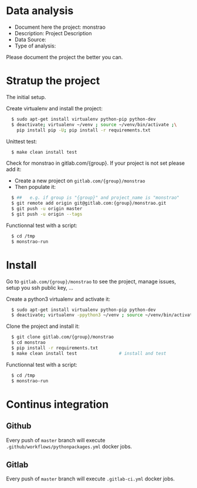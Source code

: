 # Data analysis
- Document here the project: monstrao
- Description: Project Description
- Data Source:
- Type of analysis:

Please document the project the better you can.

# Stratup the project

The initial setup.

Create virtualenv and install the project:
```bash
  $ sudo apt-get install virtualenv python-pip python-dev
  $ deactivate; virtualenv ~/venv ; source ~/venv/bin/activate ;\
    pip install pip -U; pip install -r requirements.txt
```

Unittest test:
```bash
  $ make clean install test
```

Check for monstrao in gitlab.com/{group}.
If your project is not set please add it:

- Create a new project on `gitlab.com/{group}/monstrao`
- Then populate it:

```bash
  $ ##   e.g. if group is "{group}" and project_name is "monstrao"
  $ git remote add origin git@gitlab.com:{group}/monstrao.git
  $ git push -u origin master
  $ git push -u origin --tags
```

Functionnal test with a script:
```bash
  $ cd /tmp
  $ monstrao-run
```
# Install
Go to `gitlab.com/{group}/monstrao` to see the project, manage issues,
setup you ssh public key, ...

Create a python3 virtualenv and activate it:
```bash
  $ sudo apt-get install virtualenv python-pip python-dev
  $ deactivate; virtualenv -ppython3 ~/venv ; source ~/venv/bin/activate
```

Clone the project and install it:
```bash
  $ git clone gitlab.com/{group}/monstrao
  $ cd monstrao
  $ pip install -r requirements.txt
  $ make clean install test                # install and test
```
Functionnal test with a script:
```bash
  $ cd /tmp
  $ monstrao-run
``` 

# Continus integration
## Github 
Every push of `master` branch will execute `.github/workflows/pythonpackages.yml` docker jobs.
## Gitlab
Every push of `master` branch will execute `.gitlab-ci.yml` docker jobs.
